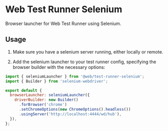 # Web Test Runner Selenium

Browser launcher for Web Test Runner using Selenium.

## Usage

1. Make sure you have a selenium server running, either locally or remote.

2. Add the selenium launcher to your test runner config, specifying the browser builder with the necessary options:

```js
import { seleniumLauncher } from '@web/test-runner-selenium';
import { Builder } from 'selenium-webdriver';

export default {
  browserLauncher: seleniumLauncher({
    driverBuilder: new Builder()
      .forBrowser('chrome')
      .setChromeOptions(new ChromeOptions().headless())
      .usingServer('http://localhost:4444/wd/hub'),
  }),
};
```
